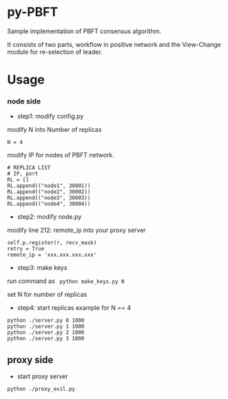 # py-PBFT
Sample implementation of PBFT consensus algorithm.

It consists of two parts, workflow in positive network and the View-Change module for re-selection of leader.

# Usage
### node side
- step1: modify config.py

modify N into Number of replicas

`
N = 4
`

modify IP for nodes of PBFT network.
```
# REPLICA LIST
# IP, port
RL = []
RL.append(("node1", 30001))
RL.append(("node2", 30002))
RL.append(("node3", 30003))
RL.append(("node4", 30004))
```

- step2: modify node.py

modify line 212: remote_ip into your proxy server
```
self.p.register(r, recv_mask)
retry = True
remote_ip = 'xxx.xxx.xxx.xxx'
```

- step3: make keys

run command as ` python make_keys.py N`

set N for number of replicas

- step4: start replicas
example for N == 4
```
python ./server.py 0 1000
python ./server.py 1 1000
python ./server.py 2 1000
python ./server.py 3 1000
```

## proxy side
- start proxy server

`python ./proxy_evil.py`
